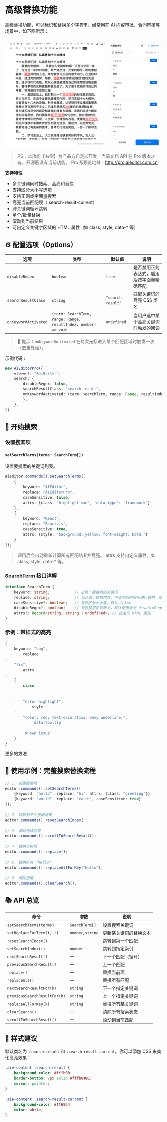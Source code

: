 # 高级替换功能

高级替换功能，可以标识和替换多个字符串，经常用在 AI 内容审批、合同审核等场景中，如下图所示：

![advanced-replace.png](../../assets/image/advanced-replace.png)

> PS：此功能【右侧】为产品方自定义开发，当前文档 API 在 Pro 版本才有，开源版没有当前功能。 Pro 版预览地址：http://pro.aieditor.com.cn


**支持特性**

* 多关键词同时搜索、高亮和替换
* 支持区分大小写选项
* 支持正则或字面量搜索
* 高亮当前匹配项（.search-result-current）
* 跨关键词循环跳转
* 单个/批量替换
* 滚动到当前结果
* 可自定义关键字区域的 HTML 属性（如 class, style, data-* 等）

## ⚙️ 配置选项（Options）

| 选项                   | 类型                                                              | 默认值               | 说明                    |
|----------------------|-----------------------------------------------------------------|-------------------|-----------------------|
| `disableRegex`       | `boolean`                                                       | `true`            | 是否禁用正则表达式，启用后按字面量精确匹配 |
| `searchResultClass`  | `string`                                                        | `"search-result"` | 匹配关键词的高亮 CSS 类名       |
| `onKeywordActivated` | `(term: SearchTerm, range: Range, resultIndex: number) => void` | `undefined`       | 当用户选中某个高亮关键词时触发的回调    |

> 🔔 提示：`onKeywordActivated` 在每次光标进入某个匹配区域时触发一次（去重处理）。

示例代码：

```ts
new AiEditorPro({
    element: "#aiEditor",
    search: {
        disableRegex: false,
        searchResultClass: "search-result",
        onKeywordActivated: (term: SearchTerm, range: Range, resultIndex: number) => {
        },
    },
})
```

## 🧩 开始搜索

### 设置搜索项

#### `setSearchTerms(terms: SearchTerm[])`

设置要搜索的关键词列表。

```ts
aieditor.commands().setSearchTerms([
    {
        keyword: "AIEditor",
        replace: "AIEditorPro",
        caseSensitive: false,
        attrs: {class: "highlight-vue", 'data-type': 'framework'}
    },
    {
        keyword: "React",
        replace: "React.js",
        caseSensitive: true,
        attrs: {style: "background: yellow; font-weight: bold;"}
    }
]);
```

> 调用后会自动重新计算所有匹配结果并高亮。 attrs 支持自定义属性，如 class, style, data-* 等。

### SearchTerm 接口详解

```ts
interface SearchTerm {
    keyword: string;           // 必填：要搜索的关键词
    replace: string;           // 非必填：替换内容，不填写的时候不进行替换，如要替换为空字符串，请填写 ""
    caseSensitive?: boolean;   // 是否区分大小写，默认 false
    disableRegex?: boolean;    // 是否禁用正则转义，默认使用全局 disableRegex
    attrs?: Record<string, string | undefined>; // 自定义 HTML 属性
}
```

### 示例：带样式的高亮

```ts
{
    keyword: "bug",
        replace
:
    "fix",
        attrs
:
    {
        class

    :
        "error-highlight",
            style
    :
        "color: red; text-decoration: wavy underline;",
            'data-tooltip'
    :
        'Known issue'
    }
}
```

更多的方法

## 🧪 使用示例：完整搜索替换流程

```ts
// 1. 设置搜索项
editor.commands().setSearchTerms([
    {keyword: "hello", replace: "hi", attrs: {class: "greeting"}},
    {keyword: "world", replace: "earth", caseSensitive: true}
]);

// 2. 跳转到下个搜索结果
editor.commands().resetSearchIndex();

// 3. 滚动到该位置
editor.commands().scrollToSearchResult();

// 4. 替换当前项
editor.commands().replace();

// 5. 替换所有 "hello"
editor.commands().replaceAllForKey("hello");

// 6. 清除搜索
editor.commands().clearSearch();
```

## 📚 API 总览

| 命令                           | 参数                 | 说明          |
|------------------------------|--------------------|-------------|
| `setSearchTerms(terms)`      | `SearchTerm[]`     | 设置搜索关键词     |
| `setReplaceForTerm(i, r)`    | `number`, `string` | 更新某关键词的替换文本 |
| `resetSearchIndex()`         | —                  | 跳转到第一个匹配    |
| `setSearchIndex(i)`          | `number`           | 跳转到指定索引     |
| `nextSearchResult()`         | —                  | 下一个匹配（循环）   |
| `previousSearchResult()`     | —                  | 上一个匹配       |
| `replace()`                  | —                  | 替换当前项       |
| `replaceAll()`               | —                  | 替换所有匹配      |
| `nextSearchResultFor(k)`     | `string`           | 下一个指定关键词    |
| `previousSearchResultFor(k)` | `string`           | 上一个指定关键词    |
| `replaceAllForKey(k)`        | `string`           | 替换所有某关键词    |
| `clearSearch()`              | —                  | 清除所有搜索状态    |
| `scrollToSearchResult()`     | —                  | 滚动到当前匹配     |

## 🎨 样式建议

默认类名为 `.search-result` 和 `.search-result-current`。你可以添加 CSS 来美化高亮效果：

```css
.aie-content .search-result {
    background-color: #fffb00;
    border-bottom: 2px solid #fffb0080;
    cursor: pointer;
}

.aie-content .search-result-current {
    background-color: #ff69b4;
    color: white;
}
```
